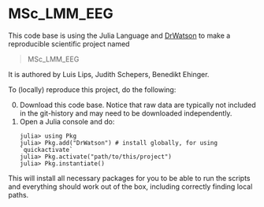 # MSc_LMM_EEG

This code base is using the Julia Language and [DrWatson](https://juliadynamics.github.io/DrWatson.jl/stable/)
to make a reproducible scientific project named
> MSc_LMM_EEG

It is authored by Luis Lips, Judith Schepers, Benedikt Ehinger.

To (locally) reproduce this project, do the following:

0. Download this code base. Notice that raw data are typically not included in the
   git-history and may need to be downloaded independently.
1. Open a Julia console and do:
   ```
   julia> using Pkg
   julia> Pkg.add("DrWatson") # install globally, for using `quickactivate`
   julia> Pkg.activate("path/to/this/project")
   julia> Pkg.instantiate()
   ```

This will install all necessary packages for you to be able to run the scripts and
everything should work out of the box, including correctly finding local paths.

